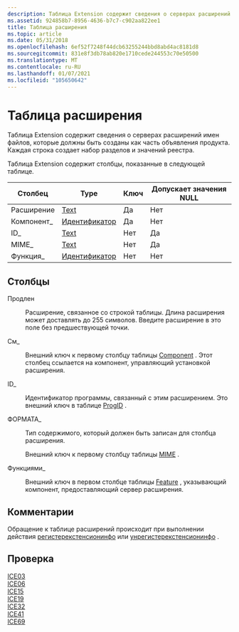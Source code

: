 ```yaml
---
description: Таблица Extension содержит сведения о серверах расширений имен файлов, которые должны быть созданы как часть объявления продукта. Каждая строка создает набор разделов и значений реестра.
ms.assetid: 924858b7-8956-4636-b7c7-c902aa822ee1
title: Таблица расширения
ms.topic: article
ms.date: 05/31/2018
ms.openlocfilehash: 6ef52f7248f44dcb63255244bbd8abd4ac8181d8
ms.sourcegitcommit: 831e8f3db78ab820e1710cede244553c70e50500
ms.translationtype: MT
ms.contentlocale: ru-RU
ms.lasthandoff: 01/07/2021
ms.locfileid: "105650642"
---
```

# <a name="extension-table"></a>Таблица расширения

Таблица Extension содержит сведения о серверах расширений имен файлов, которые должны быть созданы как часть объявления продукта. Каждая строка создает набор разделов и значений реестра.

Таблица Extension содержит столбцы, показанные в следующей таблице.



| Столбец      | Type                         | Ключ | Допускает значения NULL |
|-------------|------------------------------|-----|----------|
| Расширение   | [Text](text.md)             | Да   | Нет        |
| Компонент\_ | [Идентификатор](identifier.md) | Да   | Нет        |
| ID\_    | [Text](text.md)             | Нет   | Да        |
| MIME\_      | [Text](text.md)             | Нет   | Да        |
| Функция\_   | [Идентификатор](identifier.md) | Нет   | Нет        |



 

## <a name="columns"></a>Столбцы

<dl> <dt>

<span id="Extension"></span><span id="extension"></span><span id="EXTENSION"></span>Продлен
</dt> <dd>

Расширение, связанное со строкой таблицы. Длина расширения может доставлять до 255 символов. Введите расширение в это поле без предшествующей точки.

</dd> <dt>

<span id="Component_"></span><span id="component_"></span><span id="COMPONENT_"></span>См\_
</dt> <dd>

Внешний ключ к первому столбцу таблицы [Component](component-table.md) . Этот столбец ссылается на компонент, управляющий установкой расширения.

</dd> <dt>

<span id="ProgId_"></span><span id="progid_"></span><span id="PROGID_"></span>ID\_
</dt> <dd>

Идентификатор программы, связанный с этим расширением. Это внешний ключ в таблице [ProgID](progid-table.md) .

</dd> <dt>

<span id="MIME_"></span><span id="mime_"></span>ФОРМАТА\_
</dt> <dd>

Тип содержимого, который должен быть записан для столбца расширения.

Внешний ключ к первому столбцу таблицы [MIME](mime-table.md) .

</dd> <dt>

<span id="Feature_"></span><span id="feature_"></span><span id="FEATURE_"></span>Функциями\_
</dt> <dd>

Внешний ключ в первом столбце таблицы [Feature](feature-table.md) , указывающий компонент, предоставляющий сервер расширения.

</dd> </dl>

## <a name="remarks"></a>Комментарии

Обращение к таблице расширений происходит при выполнении действия [регистерекстенсионинфо](registerextensioninfo-action.md) или [унрегистерекстенсионинфо](unregisterextensioninfo-action.md) .

## <a name="validation"></a>Проверка

<dl>

[ICE03](ice03.md)  
[ICE06](ice06.md)  
[ICE15](ice15.md)  
[ICE19](ice19.md)  
[ICE32](ice32.md)  
[ICE41](ice41.md)  
[ICE69](ice69.md)  
</dl>

 

 



